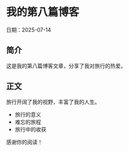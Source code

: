 # 我的第八篇博客

日期：2025-07-14

## 简介

这是我的第八篇博客文章，分享了我对旅行的热爱。

## 正文

旅行开阔了我的视野，丰富了我的人生。

- 旅行的意义
- 难忘的旅程
- 旅行中的收获

感谢你的阅读！ 